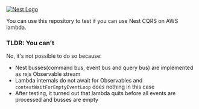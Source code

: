 [![Nest Logo](http://kamilmysliwiec.com/public/nest-logo.png)](http://kamilmysliwiec.com/)

You can use this repository to test if you can use Nest CQRS on AWS lambda.

### **TLDR: You can't**

No, it's not possible to do so because:
- Nest busses(command bus, event bus and query bus) are implemented as rxjs Observable stream
- Lambda internals do not await for Observables and `contextWaitForEmptyEventLoop` does nothing in this case
- After testing, it turned out that lambda quits before all events are processed and busses are empty
